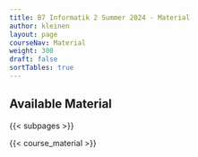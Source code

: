 ```yaml
---
title: B7 Informatik 2 Summer 2024 - Material
author: kleinen
layout: page
courseNav: Material
weight: 300
draft: false
sortTables: true
---
```


## Available Material

{{< subpages  >}}

{{< course_material >}}
